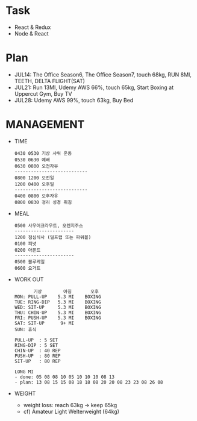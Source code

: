 # Task
* React & Redux
* Node & React

# Plan
* JUL14: The Office Season6, The Office Season7, touch 68kg, RUN 8MI, TEETH, DELTA FLIGHT(SAT)
* JUL21: Run 13MI, Udemy AWS 66%, touch 65kg, Start Boxing at Uppercut Gym, Buy TV
* JUL28: Udemy AWS 99%, touch 63kg, Buy Bed

# MANAGEMENT
* TIME
  ```
  0430 0530 기상 샤워 운동
  0530 0630 예배
  0630 0800 오전자유
  ---------------------------
  0800 1200 오전일
  1200 0400 오후일              
  ---------------------------
  0400 0800 오후자유
  0800 0830 정리 성경 취침
  ```

* MEAL
  ```
  0500 사우어크라우트, 오렌지주스
  ----------------------
  1200 점심식사 (밀프랩 또는 파워볼)
  0100 피넛
  0200 아몬드
  ----------------------
  0500 블루케일
  0600 요거트
  ```

* WORK OUT
  ```
         기상        아침       오후
  MON: PULL-UP    5.3 MI    BOXING
  TUE: RING-DIP   5.3 MI    BOXING
  WED: SIT-UP     5.3 MI    BOXING
  THU: CHIN-UP    5.3 MI    BOXING
  FRI: PUSH-UP    5.3 MI    BOXING 
  SAT: SIT-UP      9+ MI
  SUN: 휴식
  ```
  ```
  PULL-UP  : 5 SET
  RING-DIP : 5 SET
  CHIN-UP  : 40 REP
  PUSH-UP  : 80 REP
  SIT-UP   : 80 REP
  ```
  ```
  LONG MI
  - done: 05 08 08 10 05 10 10 10 08 13
  - plan: 13 08 15 15 08 18 18 08 20 20 08 23 23 08 26 08
  ```

* WEIGHT
  * weight loss: reach 63kg -> keep 65kg
  * cf) Amateur Light Welterweight (64kg)



